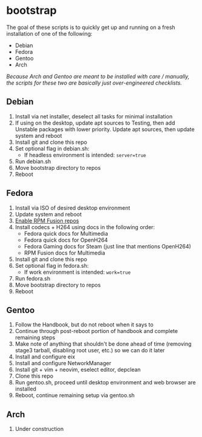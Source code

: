 # bootstrap

The goal of these scripts is to quickly get up and running on a fresh
installation of one of the following:

- Debian
- Fedora
- Gentoo
- Arch

_Because Arch and Gentoo are meant to be installed with care / manually, the
scripts for these two are basically just over-engineered checklists._

## Debian

1. Install via net installer, deselect all tasks for minimal installation
2. If using on the desktop, update apt sources to Testing, then add Unstable
   packages with lower priority. Update apt sources, then update system and reboot
3. Install git and clone this repo
4. Set optional flag in debian.sh:
   - If headless environment is intended: `server=true`
5. Run debian.sh
6. Move bootstrap directory to repos
7. Reboot

## Fedora

1. Install via ISO of desired desktop environment
2. Update system and reboot
3. [Enable RPM Fusion repos](https://docs.fedoraproject.org/en-US/quick-docs/rpmfusion-setup/)
4. Install codecs + H264 using docs in the following order:
   - Fedora quick docs for Multimedia
   - Fedora quick docs for OpenH264
   - Fedora Gaming docs for Steam (just line that mentions OpenH264)
   - RPM Fusion docs for Multimedia
5. Install git and clone this repo
6. Set optional flag in fedora.sh:
   - If work environment is intended: `work=true`
7. Run fedora.sh
8. Move bootstrap directory to repos
9. Reboot

## Gentoo

1. Follow the Handbook, but do not reboot when it says to
2. Continue through post-reboot portion of handbook and complete remaining steps
3. Make note of anything that shouldn't be done ahead of time (removing
   stage3 tarball, disabling root user, etc.) so we can do it later
4. Install and configure eix
5. Install and configure NetworkManager
6. Install git + vim + neovim, eselect editor, depclean
7. Clone this repo
8. Run gentoo.sh, proceed until desktop environment and web browser are installed
9. Reboot, continue remaining setup via gentoo.sh

## Arch

1. Under construction
